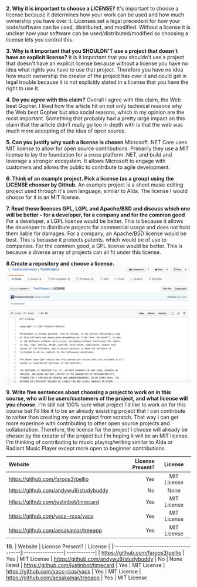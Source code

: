 **2. Why it is important to choose a LICENSE?** 
It's important to choose a license because it determines how your work can be used and how much ownership 
you have over it. Licenses set a legal precedent for how your code/software can be used, distributed, and 
modified. Without a license it is unclear how your software can be used/distributed/modified so choosing
a license lets you control this.

**3. Why is it important that you SHOULDN'T use a project that doesn't have an explicit license?**
It is it important that you shouldn't use a project that doesn't have an explicit license because
without a license you have no idea what rights you have to use that project. Therefore you have
no idea how much ownership the creator of the project has over it and could get in legal trouble
because it is not explicitly stated in a license that you have the right to use it.

**4. Do you agree with this claim?**
Overall I agree with this claim, the Web beat Gopher. I liked how the article hit on not only
technical reasons why the Web beat Gopher but also social reasons, which in my opinion are the 
most important. Something that probably had a pretty large impact on this claim that the article
didn't really go too in depth with is that the web was much more accepting of the idea of open
source.

**5. Can you justify why such a license is chosen**
Microsoft .NET Core uses MIT license to allow for open source contributions. Primarily they use
a MIT license to lay the foundation for a cross platform .NET, and build and leverage a stronger 
ecosystem. It allows Microsoft to engage with customers and allows the public to contribute to
agile development.

**6. Think of an example project. Pick a license (as a group) using the LICENSE chooser by Github.**
An example project is a sheet music editing project used through it's own language, similar to 
Alda. The license I would choose for it is an MIT license.

**7. Read these licenses GPL, LGPL and Apache/BSD and discuss which one will be better - for a 
developer, for a company and for the common good**
For a developer, a LGPL license would be better. This is because it allows the developer to distribute
projects for commercial usage and does not hold them liable for damages. For a company, an Apache/BSD
license would be best. This is because it protects patents. which would be of use to companies. For the 
common good, a GPL license would be better. This is because a diverse array of projects can all fit under 
this license.

**8.Create a repository and choose a license.**
![](addlicense.png)

**9. Write five sentences about choosing a project to work on in this course, who will be users/customers 
of the project, and what license will you choose.**
I'm still not 100% sure what project I'd like to work on for this course but I'd like it to be an already 
exsisting project that I can contribute to rather than creating my own project from scratch. That way i can get 
more experince with contributing to other open source projects and collaboration. Therefore, the license for 
the project I choose will already be chosen by the creator of the project but I'm hoping it will be an MIT
license. I'm thinking of contributing to music playing/writing similar to Alda or Radiant Music Player 
except more open to beginner contributions.

| Website                               | License Present? | License       |
|:--------------------------------------|-----------------:|:-------------:|
| https://github.com/faroos3/pellio     |              Yes |  MIT License      
| https://github.com/andywu9/studybuddy |               No |     None     
| https://github.com/justinbot/timecard |              Yes |  MIT License  
| https://github.com/yacs-rcos/yacs     |              Yes |  MIT License  
| https://github.com/aesakamar/treeapp  |              Yes |  MIT License  

**10.**
| Website                               | License Present? | License     |
|:--------------------------------------|:-----------------|:------------|
| https://github.com/faroos3/pellio     | Yes              | MIT License 
| https://github.com/andywu9/studybuddy | No               | None listed 
| https://github.com/justinbot/timecard | Yes              | MIT License 
| https://github.com/yacs-rcos/yacs     | Yes              | MIT License 
| https://github.com/aesakamar/treeapp  | Yes              | MIT License 




